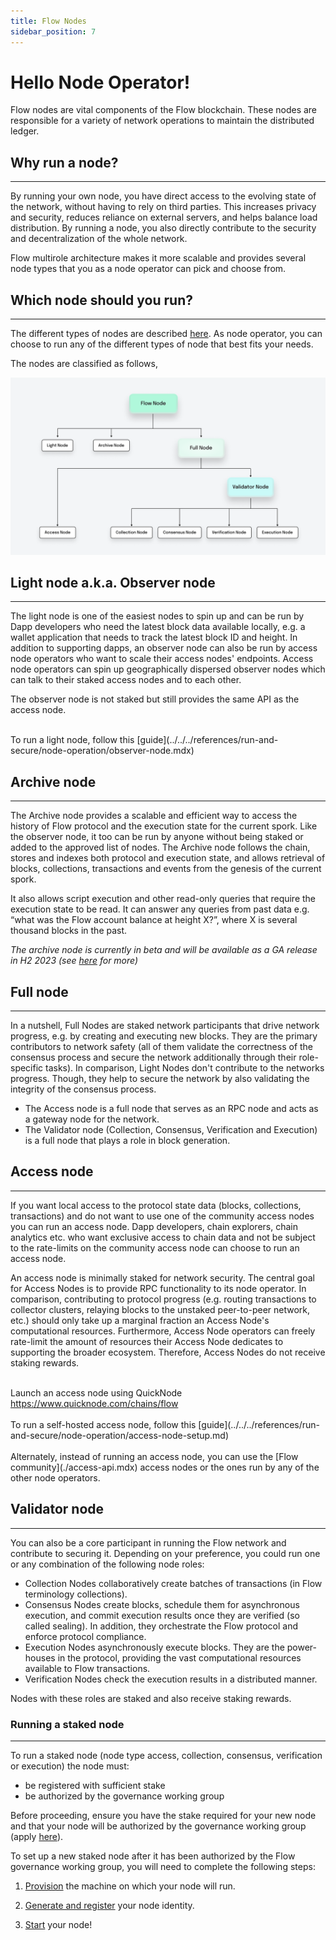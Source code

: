 ```yaml
---
title: Flow Nodes
sidebar_position: 7
---
```


# Hello Node Operator!

Flow nodes are vital components of the Flow blockchain. These nodes are responsible for a variety of network operations to maintain the distributed ledger.

## Why run a node?

---

By running your own node, you have direct access to the evolving state of the network, without having to rely on third parties.
This increases privacy and security, reduces reliance on external servers, and helps balance load distribution.
By running a node, you also directly contribute to the security and decentralization of the whole network.

Flow multirole architecture makes it more scalable and provides several node types that you as a node operator can pick and choose from.


## Which node should you run?

---

The different types of nodes are described [here](../../../references/run-and-secure/node-operation/node-roles.mdx). As node operator, you can choose to run any of the different types of node that best fits your needs.

The nodes are classified as follows,

![Flownodesdiagram.png](../../../references/run-and-secure/node-operation/Flownodesdiagram.png)

## Light node a.k.a. Observer node

---

The light node is one of the easiest nodes to spin up and can be run by Dapp developers who need the latest block data available locally, e.g. a wallet application that needs to track the latest block ID and height.
In addition to supporting dapps, an observer node can also be run by access node operators who want to scale their access nodes' endpoints. Access node operators can spin up geographically dispersed observer nodes which can talk to their staked access nodes and to each other.

The observer node is not staked but still provides the same API as the access node.

<Callout type="info">
<br />
To run a light node, follow this [guide](../../../references/run-and-secure/node-operation/observer-node.mdx)
<br />
</Callout>

## Archive node

---

The Archive node provides a scalable and efficient way to access the history of Flow protocol and the execution state for the current spork. Like the observer node, it too can be run by anyone without being staked or added to the approved list of nodes.
The Archive node follows the chain, stores and indexes both protocol and execution state, and allows retrieval of blocks, collections, transactions and events from the genesis of the current spork.

It also allows script execution and other read-only queries that require the execution state to be read. It can answer any queries from past data e.g. “what was the Flow account balance at height X?”, where X is several thousand blocks in the past.

_The archive node is currently in beta and will be available as a GA release in H2 2023 (see [here](https://flow.com/post/flow-blockchain-node-operation-archive-node) for more)_

## Full node

---

In a nutshell, Full Nodes are staked network participants that drive network progress, e.g. by creating and executing new blocks. They are the primary contributors to network safety (all of them validate the correctness of the consensus process and secure the network additionally through their role-specific tasks). In comparison, Light Nodes don't contribute to the networks progress. Though, they help to secure the network by also validating the integrity of the consensus process.
- The Access node is a full node that serves as an RPC node and acts as a gateway node for the network.
- The Validator node (Collection, Consensus, Verification and Execution) is a full node that plays a role in block generation.


## Access node

---

If you want local access to the protocol state data (blocks, collections, transactions) and do not want to use one of the community access nodes you can run an access node.
Dapp developers, chain explorers, chain analytics etc. who want exclusive access to chain data and not be subject to the rate-limits on the community access node can choose to run an access node.

An access node is minimally staked for network security.
The central goal for Access Nodes is to provide RPC functionality to its node operator.
In comparison, contributing to protocol progress (e.g. routing transactions to collector clusters, relaying blocks to the unstaked peer-to-peer network, etc.) should only take up a marginal fraction an Access Node's computational resources.
Furthermore, Access Node operators can freely rate-limit the amount of resources their Access Node dedicates to supporting the broader ecosystem. Therefore, Access Nodes do not receive staking rewards.

<Callout type="info">
  <br />
  Launch an access node using QuickNode
  <a
    href="https://www.quicknode.com/chains/flow"
    target="_blank"
  >
    https://www.quicknode.com/chains/flow
  </a>
  <br/>
</Callout>


<Callout type="info">
  <br />
  To run a self-hosted access node, follow this [guide](../../../references/run-and-secure/node-operation/access-node-setup.md)
  <br />
</Callout>

<Callout type="tip">
  <br />
Alternately, instead of running an access node, you can use the [Flow community](./access-api.mdx) access nodes or the ones run by any of the other node operators.
  <br />
</Callout>

## Validator node

---

You can also be a core participant in running the Flow network and contribute to securing it. Depending on your preference, you could run one or any combination of the following node roles:
- Collection Nodes collaboratively create batches of transactions (in Flow terminology collections).
- Consensus Nodes create blocks, schedule them for asynchronous execution, and commit execution results once they are verified (so called sealing). In addition, they orchestrate the Flow protocol and enforce protocol compliance.
- Execution Nodes asynchronously execute blocks. They are the power-houses in the protocol, providing the vast computational resources available to Flow transactions.
- Verification Nodes check the execution results in a distributed manner.

Nodes with these roles are staked and also receive staking rewards.

### Running a staked node

---

To run a staked node (node type access, collection, consensus, verification or execution) the node must:
* be registered with sufficient stake
* be authorized by the governance working group

Before proceeding, ensure you have the stake required for your new node and that your node will be authorized by the governance working group (apply [here](https://github.com/onflow/flow-validator)).

To set up a new staked node after it has been authorized by the Flow governance working group, you will need to complete the following steps:

1. [Provision](../../../references/run-and-secure/node-operation/node-setup.mdx) the machine on which your node will run.

2. [Generate and register](../../../references/run-and-secure/node-operation/node-bootstrap.mdx) your node identity.

3. [Start](../../../references/run-and-secure/node-operation/node-bootstrap.mdx#step-3---start-your-flow-node) your node!

